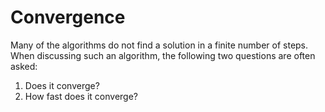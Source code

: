 
# Convergence 
Many of the algorithms do not find a solution in a finite number of steps. 
When discussing such an algorithm, the following two questions are often asked:
1. Does it converge?
2. How fast does it converge? 
